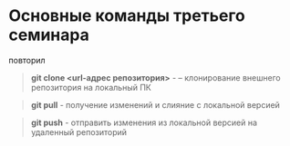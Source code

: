 # Основные команды третьего семинара
повторил 

> **git clone <url-адрес репозитория>** - – клонирование внешнего репозитория на локальный ПК

> **git pull** - получение изменений и слияние с локальной версией

> **git push** - отправить изменения из локальной версией на удаленный репозиторий